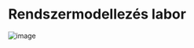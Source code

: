 # Rendszermodellezés labor
![image](https://github.com/user-attachments/assets/5bb23d09-81cd-4f7b-9ecd-bfc223a6fc7b)
